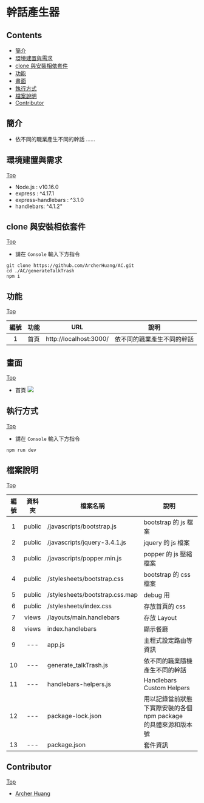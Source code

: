 # 幹話產生器

## Contents
- [簡介](#簡介)
- [環境建置與需求](#環境建置與需求)
- [clone 與安裝相依套件](#clone-與安裝相依套件)
- [功能](#功能)
- [畫面](#畫面)
- [執行方式](#執行方式)
- [檔案說明](#檔案說明)
- [Contributor](#contributor)

## 簡介
* 依不同的職業產生不同的幹話 ......

## 環境建置與需求
[Top](#contents)

* Node.js : v10.16.0
* express : ^4.17.1
* express-handlebars : ^3.1.0
* handlebars: ^4.1.2"

## clone 與安裝相依套件
[Top](#contents)

* 請在 `Console` 輸入下方指令
```
git clone https://github.com/ArcherHuang/AC.git
cd ./AC/generateTalkTrash
npm i
```

## 功能
[Top](#contents)

| 編號 | 功能 | URL | 說明  |
|:---:|:---:|:---:|---|
| 1 | 首頁 | http://localhost:3000/ | 依不同的職業產生不同的幹話 |


## 畫面
[Top](#contents)

* 首頁
![](https://oranwind.s3.amazonaws.com/2019/Jun/_____2019_06_10___8_08_06-1560169052549.png)


## 執行方式
[Top](#contents)

* 請在 `Console` 輸入下方指令
```
npm run dev
```

## 檔案說明
[Top](#contents)

| 編號 | 資料夾 |  檔案名稱 | 說明  |
|:---:|:---:|---|---|
|1| public | /javascripts/bootstrap.js | bootstrap 的 js 檔案 |
|2| public | /javascripts/jquery-3.4.1.js | jquery 的 js 檔案 |
|3| public | /javascripts/popper.min.js | popper 的 js 壓縮檔案 |
|4| public | /stylesheets/bootstrap.css | bootstrap 的 css 檔案 |
|5| public | /stylesheets/bootstrap.css.map | debug 用 |
|6| public | /stylesheets/index.css | 存放首頁的 css |
|7| views | /layouts/main.handlebars | 存放 Layout |
|8| views | index.handlebars | 顯示餐廳 |
|9| --- | app.js | 主程式設定路由等資訊 |
|10| --- | generate_talkTrash.js | 依不同的職業隨機產生不同的幹話 |
|11| --- | handlebars-helpers.js | Handlebars Custom Helpers |
|12| --- | package-lock.json | 用以記錄當前狀態下實際安裝的各個　npm package　的具體來源和版本號 |
|13| --- | package.json | 套件資訊 |


## Contributor
[Top](#contents)

* [Archer Huang](https://github.com/archerhuang)
